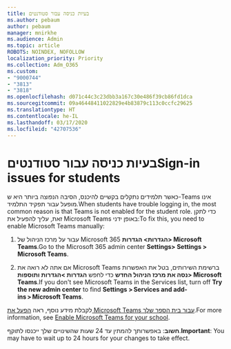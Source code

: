 ```yaml
---
title: בעיות כניסה עבור סטודנטים
ms.author: pebaum
author: pebaum
manager: mnirkhe
ms.audience: Admin
ms.topic: article
ROBOTS: NOINDEX, NOFOLLOW
localization_priority: Priority
ms.collection: Adm_O365
ms.custom:
- "9000744"
- "3813"
- "3818"
ms.openlocfilehash: d071c44c3c23dbb3a167c30e486f39cb86fd1dca
ms.sourcegitcommit: 09a46448411022829e4b83879c113c0ccfc29625
ms.translationtype: HT
ms.contentlocale: he-IL
ms.lasthandoff: 03/17/2020
ms.locfileid: "42707536"
---
```

# <a name="sign-in-issues-for-students"></a><span data-ttu-id="760d7-102">בעיות כניסה עבור סטודנטים</span><span class="sxs-lookup"><span data-stu-id="760d7-102">Sign-in issues for students</span></span>

<span data-ttu-id="760d7-103">כאשר תלמידים נתקלים בקשיים להיכנס, הסיבה הנפוצה ביותר היא ש-Teams אינו מופעל עבור תפקיד התלמיד.</span><span class="sxs-lookup"><span data-stu-id="760d7-103">When students have trouble logging in, the most common reason is that Teams is not enabled for the student role.</span></span> <span data-ttu-id="760d7-104">כדי לתקן זאת, עליך להפעיל את Microsoft Teams באופן ידני:</span><span class="sxs-lookup"><span data-stu-id="760d7-104">To fix this, you need to enable Microsoft Teams manually:</span></span>

1. <span data-ttu-id="760d7-105">עבור על מרכז הניהול של Microsoft 365 **הגדרות> הגדרות> Microsoft Teams**.</span><span class="sxs-lookup"><span data-stu-id="760d7-105">Go to the Microsoft 365 admin center **Settings> Settings > Microsoft Teams**.</span></span> 

2. <span data-ttu-id="760d7-106">אם אתה לא רואה את Microsoft Teams ברשימת השירותים, בטל את האפשרות **נסה את מרכז הניהול החדש** כדי לחפש **הגדרות >הגדרות ותוספות> Microsoft Teams**.</span><span class="sxs-lookup"><span data-stu-id="760d7-106">If you don't see Microsoft Teams in the Services list, turn off **Try the new admin center** to find **Settings > Services and add-ins > Microsoft Teams**.</span></span> 

<span data-ttu-id="760d7-107">לקבלת מידע נוסף, ראה [הפעל את Microsoft Teams עבור בית הספר שלך](https://docs.microsoft.com/microsoft-365/education/intune-edu-trial/enable-microsoft-teams#enable-microsoft-teams-for-your-school-1).</span><span class="sxs-lookup"><span data-stu-id="760d7-107">For more information, see [Enable Microsoft Teams for your school](https://docs.microsoft.com/microsoft-365/education/intune-edu-trial/enable-microsoft-teams#enable-microsoft-teams-for-your-school-1).</span></span> 

<span data-ttu-id="760d7-108">**חשוב**: באפשרותך להמתין עד 24 שעות שהשינויים שלך ייכנסו לתוקף.</span><span class="sxs-lookup"><span data-stu-id="760d7-108">**Important**: You may have to wait up to 24 hours for your changes to take effect.</span></span>

 

